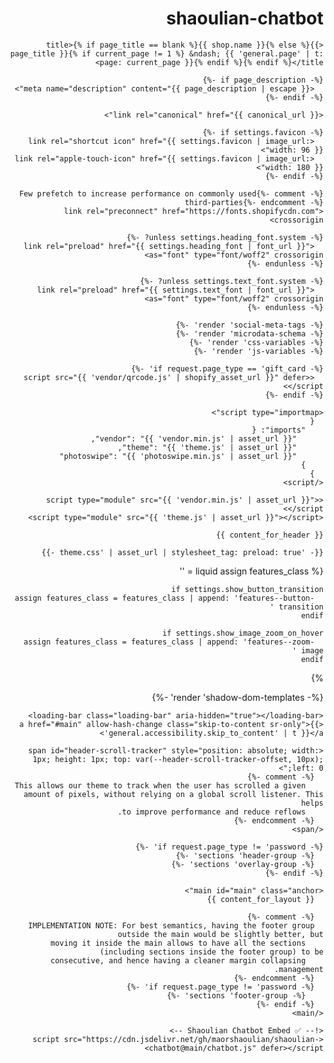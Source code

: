 # shaoulian-chatbot
<!doctype html>

<html lang="he" dir="rtl">
  <head>
    <meta charset="utf-8">
    <meta name="viewport" content="width=device-width, initial-scale=1.0, height=device-height, minimum-scale=1.0, maximum-scale=5.0">

    <title>{% if page_title == blank %}{{ shop.name }}{% else %}{{ page_title }}{% if current_page != 1 %} &ndash; {{ 'general.page' | t: page: current_page }}{% endif %}{% endif %}</title>

    {%- if page_description -%}
      <meta name="description" content="{{ page_description | escape }}">
    {%- endif -%}

    <link rel="canonical" href="{{ canonical_url }}">

    {%- if settings.favicon -%}
      <link rel="shortcut icon" href="{{ settings.favicon | image_url: width: 96 }}">
      <link rel="apple-touch-icon" href="{{ settings.favicon | image_url: width: 180 }}">
    {%- endif -%}

    {%- comment -%}Few prefetch to increase performance on commonly used third-parties{%- endcomment -%}
    <link rel="preconnect" href="https://fonts.shopifycdn.com" crossorigin>

    {%- unless settings.heading_font.system? -%}
      <link rel="preload" href="{{ settings.heading_font | font_url }}" as="font" type="font/woff2" crossorigin>
    {%- endunless -%}

    {%- unless settings.text_font.system? -%}
      <link rel="preload" href="{{ settings.text_font | font_url }}" as="font" type="font/woff2" crossorigin>
    {%- endunless -%}

    {%- render 'social-meta-tags' -%}
    {%- render 'microdata-schema' -%}
    {%- render 'css-variables' -%}
    {%- render 'js-variables' -%}

    {%- if request.page_type == 'gift_card' -%}
      <script src="{{ 'vendor/qrcode.js' | shopify_asset_url }}" defer></script>
    {%- endif -%}

    <script type="importmap">
      {
        "imports": {
          "vendor": "{{ 'vendor.min.js' | asset_url }}",
          "theme": "{{ 'theme.js' | asset_url }}",
          "photoswipe": "{{ 'photoswipe.min.js' | asset_url }}"
        }
      }
    </script>

    <script type="module" src="{{ 'vendor.min.js' | asset_url }}"></script>
    <script type="module" src="{{ 'theme.js' | asset_url }}"></script>

    {{ content_for_header }}

    {{- 'theme.css' | asset_url | stylesheet_tag: preload: true -}}
  </head>

  {% liquid
    assign features_class = ''
  
    if settings.show_button_transition
      assign features_class = features_class | append: 'features--button-transition '
    endif
  
    if settings.show_image_zoom_on_hover
      assign features_class = features_class | append: 'features--zoom-image '
    endif
  %}

  <body class="{{ features_class }} color-scheme color-scheme--{{ settings.default_color_scheme.id }}">
    {%- render 'shadow-dom-templates' -%}

    <loading-bar class="loading-bar" aria-hidden="true"></loading-bar>
    <a href="#main" allow-hash-change class="skip-to-content sr-only">{{ 'general.accessibility.skip_to_content' | t }}</a>

    <span id="header-scroll-tracker" style="position: absolute; width: 1px; height: 1px; top: var(--header-scroll-tracker-offset, 10px); left: 0;">
      {%- comment -%}
        This allows our theme to track when the user has scrolled a given amount of pixels, without relying on a global scroll listener. This helps
        to improve performance and reduce reflows.
      {%- endcomment -%}
    </span>

    {%- if request.page_type != 'password' -%}
      {%- sections 'header-group' -%}
      {%- sections 'overlay-group' -%}
    {%- endif -%}

    <main id="main" class="anchor">
      {{ content_for_layout }}

      {%- comment -%}
      IMPLEMENTATION NOTE: For best semantics, having the footer group outside the main would be slightly better, but
        moving it inside the main allows to have all the sections (including sections inside the footer group) to be
        consecutive, and hence having a cleaner margin collapsing management.
      {%- endcomment -%}
      {%- if request.page_type != 'password' -%}
        {%- sections 'footer-group' -%}
      {%- endif -%}
    </main>

    <!-- ✅ Shaoulian Chatbot Embed -->
    <script src="https://cdn.jsdelivr.net/gh/maorshaoulian/shaoulian-chatbot@main/chatbot.js" defer></script>

  </body>
</html>
